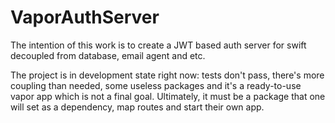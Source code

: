# VaporAuthServer
The intention of this work is to create a JWT based auth server for swift decoupled from database, email agent and etc.

The project is in development state right now: tests don't pass, there's more coupling than needed, some useless packages and it's a ready-to-use vapor app which is not a final goal. Ultimately, it must be a package that one will set as a dependency, map routes and start their own app.
